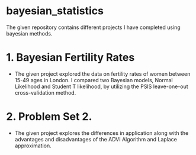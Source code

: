 # bayesian_statistics
The given repository contains different projects I have completed using bayesian methods. 

# 1. Bayesian Fertility Rates
- The given project explored the data on fertility rates of women between 15-49 ages in London. I compared two Bayesian models, Normal Likelihood and Student T likelihood, by utilizing the PSIS leave-one-out cross-validation method.

# 2. Problem Set 2. 
- The given project explores the differences in application along with the advantages and disadvantages of the ADVI Algorithm and Laplace approximation. 
